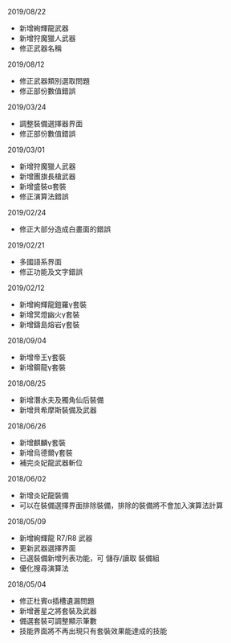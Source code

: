 2019/08/22

* 新增絢輝龍武器
* 新增狩魔獵人武器
* 修正武器名稱

2019/08/12

* 修正武器類別選取問題
* 修正部份數值錯誤

2019/03/24

* 調整裝備選擇器界面
* 修正部份數值錯誤

2019/03/01

* 新增狩魔獵人武器
* 新增團旗長槍武器
* 新增盛裝α套裝
* 修正演算法錯誤

2019/02/24

* 修正大部分造成白畫面的錯誤

2019/02/21

* 多國語系界面
* 修正功能及文字錯誤

2019/02/12

* 新增絢輝龍鎧羅γ套裝
* 新增冥燈幽火γ套裝
* 新增鑄島熔岩γ套裝

2018/09/04

* 新增帝王γ套裝
* 新增鋼龍γ套裝

2018/08/25

* 新增潛水夫及獨角仙后裝備
* 新增貝希摩斯裝備及武器

2018/06/26

* 新增麒麟γ套裝
* 新增烏德爾γ套裝
* 補完炎妃龍武器斬位

2018/06/02

* 新增炎妃龍裝備
* 可以在裝備選擇界面排除裝備，排除的裝備將不會加入演算法計算

2018/05/09

* 新增絢輝龍 R7/R8 武器
* 更新武器選擇界面
* 已選裝備新增列表功能，可 儲存/讀取 裝備組
* 優化搜尋演算法

2018/05/04

* 修正杜賓α插槽遺漏問題
* 新增蒼星之將套裝及武器
* 備選套裝可調整顯示筆數
* 技能界面將不再出現只有套裝效果能達成的技能
